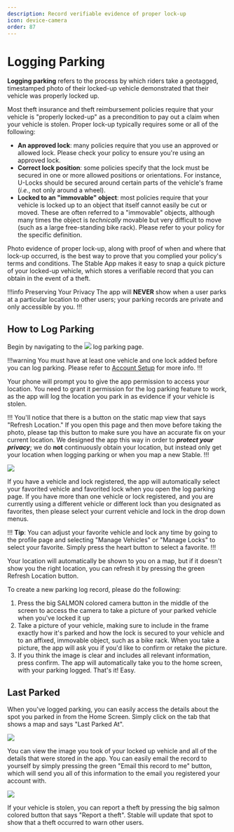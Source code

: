 ```yaml
---
description: Record verifiable evidence of proper lock-up
icon: device-camera
order: 87
---
```


# Logging Parking

**Logging parking** refers to the process by which riders take a geotagged, timestamped photo of their locked-up vehicle demonstrated that their vehicle was properly locked up.

Most theft insurance and theft reimbursement policies require that your vehicle is "properly locked-up" as a precondition to pay out a claim when your vehicle is stolen. Proper lock-up typically requires some or all of the following:

- **An approved lock**: many policies require that you use an approved or allowed lock. Please check your policy to ensure you're using an approved lock.
- **Correct lock position**: some policies specify that the lock must be secured in one or more allowed positions or orientations. For instance, U-Locks should be secured around certain parts of the vehicle's frame (_i.e._, not only around a wheel).
- **Locked to an "immovable" object**: most policies require that your vehicle is locked up to an object that itself cannot easily be cut or moved. These are often referred to a "immovable" objects, although many times the object is _technically_ movable but very difficult to move (such as a large free-standing bike rack). Please refer to your policy for the specific definition.

Photo evidence of proper lock-up, along with proof of when and where that lock-up occurred, is the best way to prove that you complied your policy's terms and conditions. The Stable App makes it easy to snap a quick picture of your locked-up vehicle, which stores a verifiable record that you can obtain in the event of a theft.

!!!info Preserving Your Privacy
The app will **NEVER** show when a user parks at a particular location to other users; your parking records are private and only accessible by you.
!!!

## How to Log Parking

Begin by navigating to the ![](../static/icons/icon-nav-log-parking.png) log parking page.

!!!warning
You must have at least one vehicle and one lock added before you can log parking. Please refer to [Account Setup](account-setup.md) for more info.
!!!

Your phone will prompt you to give the app permission to access your location. You need to grant it permission for the log parking feature to work, as the app will log the location you park in as evidence if your vehicle is stolen.

!!!
You'll notice that there is a button on the static map view that says "Refresh Location." If you open this page and then move before taking the photo, please tap this button to make sure you have an accurate fix on your current location. We designed the app this way in order to ***protect your privacy***; we do **not** continuously obtain your location, but instead only get your location when logging parking or when you map a new Stable.
!!!

![](../static/screenshots/logging-parking/log-parking-page.png)

If you have a vehicle and lock registered, the app will automatically select your favorited vehicle and favorited lock when you open the log parking page. If you have more than one vehicle or lock registered, and you are currently using a different vehicle or different lock than you designated as favorites, then please select your current vehicle and lock in the drop down menus.

!!!
**Tip**: You can adjust your favorite vehicle and lock any time by going to the profile page and selecting "Manage Vehicles" or "Manage Locks" to select your favorite. Simply press the heart button to select a favorite.
!!!

Your location will automatically be shown to you on a map, but if it doesn't show you the right location, you can refresh it by pressing the green Refresh Location button.

To create a new parking log record, please do the following:

1. Press the big SALMON colored camera button in the middle of the screen to access the camera to take a picture of your parked vehicle when you've locked it up
2. Take a picture of your vehicle, making sure to include in the frame exactly how it's parked and how the lock is secured to your vehicle and to an affixed, immovable object, such as a bike rack. When you take a picture, the app will ask you if you'd like to confirm or retake the picture.
3. If you think the image is clear and includes all relevant information, press confirm. The app will automatically take you to the home screen, with your parking logged. That's it! Easy.

## Last Parked

When you've logged parking, you can easily access the details about the spot you parked in from the Home Screen. Simply click on the tab that shows a map and says "Last Parked At".

![](../static/screenshots/logging-parking/home-page.png)

You can view the image you took of your locked up vehicle and all of the details that were stored in the app. You can easily email the record to yourself by simply pressing the green "Email this record to me" button, which will send you all of this information to the email you registered your account with.

![](../static/screenshots/logging-parking/last-parked-page.png)

If your vehicle is stolen, you can report a theft by pressing the big salmon colored button that says "Report a theft". Stable will update that spot to show that a theft occurred to warn other users.

